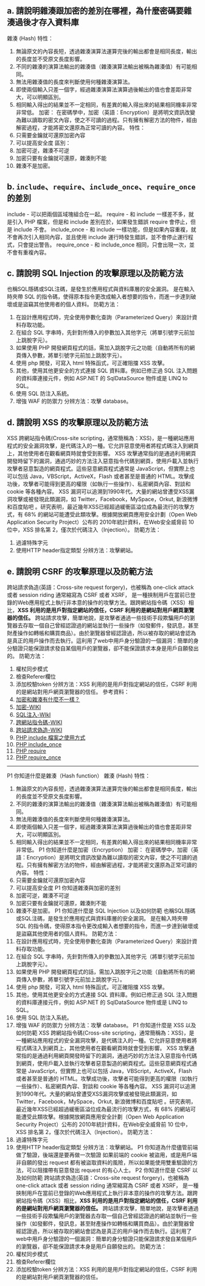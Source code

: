 ## a. 請說明雜湊跟加密的差別在哪裡，為什麼密碼要雜湊過後才存入資料庫
雜湊 (Hash)
特性：
1. 無論原文的內容長短，透過雜湊演算法運算完後的輸出都會是相同長度，輸出的長度並不受原文長度影響。
2. 不同的雜湊的演算法輸出的雜湊值（雜湊演算法輸出被稱為雜湊值）有可能相同。
3. 無法用雜湊值的長度來判斷使用何種雜湊演算法。
4. 即使兩個輸入只差一個字，經過雜湊演算法演算過後輸出的值也會差距非常大，可以明顯區別。
5. 相同輸入得出的結果並不一定相同，有差異的輸入得出來的結果相同機率非常非常低。
加密：
在密碼學中，加密（英語：Encryption）是將明文資訊改變為難以讀取的密文內容，使之不可讀的過程。只有擁有解密方法的物件，經由解密過程，才能將密文還原為正常可讀的內容。
特性：
1. 只需要金鑰就可還原加密內容
2. 可以提高安全度
區別：
1. 加密可逆，雜湊不可逆
2. 加密只要有金鑰就可還原，雜湊則不能
3. 雜湊不是加密。

## b. `include`、`require`、`include_once`、`require_once` 的差別
include - 可以把兩個區域塊組合在一起。
require - 和 include 一樣差不多，就是引入 PHP 檔案，但是和 include 差別在於，如果發生錯誤 require 會停止，但是 include 不會。
include_once - 和 include 一樣功能，但是如果內容重複，就不會再次引入相同內容，並且使用 include 運行時發生錯誤，並不會停止運行程式，只會提出警告。
require_once - 和 include_once 相同，只會出現一次，並不會有重複內容。
## c. 請說明 SQL Injection 的攻擊原理以及防範方法
也稱SQL隱碼或SQL注碼，是發生於應用程式與資料庫層的安全漏洞。
是在輸入時夾帶 SQL 的指令碼，使得原本指令更改成輸入者想要的指令，而進一步達到破壞或是盜竊其他使用者的個人資料。
防範方法：
1. 在設計應用程式時，完全使用參數化查詢（Parameterized Query）來設計資料存取功能。
2. 在組合 SQL 字串時，先針對所傳入的參數加入其他字元（將單引號字元前加上跳脫字元）。
3. 如果使用 PHP 開發網頁程式的話，需加入跳脫字元之功能（自動將所有的網頁傳入參數，將單引號字元前加上跳脫字元）。
4. 使用 php 開發，可寫入 html 特殊函式，可正確阻擋 XSS 攻擊。
5. 其他，使用其他更安全的方式連接 SQL 資料庫。例如已修正過 SQL 注入問題的資料庫連接元件，例如 ASP.NET 的 SqlDataSource 物件或是 LINQ to SQL。
6. 使用 SQL 防注入系統。
7. 增強 WAF 的防禦力
分辨方法：攻擊 database。


##  d. 請說明 XSS 的攻擊原理以及防範方法
XSS 跨網站指令碼(Cross-site scripting，通常簡稱為：XSS)，是一種網站應用程式的安全漏洞攻擊，是代碼注入的一種。它允許惡意使用者將程式碼注入到網頁上，其他使用者在觀看網頁時就會受到影響。
XSS 攻擊通常指的是通過利用網頁開發時留下的漏洞，通過巧妙的方法注入惡意指令代碼到網頁，使用戶載入並執行攻擊者惡意製造的網頁程式。這些惡意網頁程式通常是 JavaScript，但實際上也可以包括 Java，VBScript，ActiveX，Flash 或者甚至是普通的 HTML。攻擊成功後，攻擊者可能得到更高的權限（如執行一些操作）、私密網頁內容、對談和 cookie 等各種內容。
XSS 漏洞可以追溯到1990年代。大量的網站曾遭受XSS漏洞攻擊或被發現此類漏洞，如 Twitter，Facebook，MySpace，Orkut, 新浪微博和百度貼吧 。研究表明，最近幾年XSS已經超過緩衝區溢位成為最流行的攻擊方式，有 68% 的網站可能遭受此類攻擊。根據開放網頁應用安全計劃（Open Web Application Security Project）公布的 2010年統計資料，在Web安全威脅前 10 位中，XSS 排名第 2，僅次於代碼注入（Injection）。
防範方法：
1. 過濾特殊字元
2. 使用HTTP header指定類型
分辨方法：攻擊網站。 

## e. 請說明 CSRF 的攻擊原理以及防範方法
跨站請求偽造(英語：Cross-site request forgery)，也被稱為 one-click attack 或者 session riding 通常縮寫為 CSRF 或者 XSRF， 是一種挾制用戶在當前已登錄的Web應用程式上執行非本意的操作的攻擊方法。跟跨網站指令碼（XSS）相比，**XSS 利用的是用戶對指定網站的信任，CSRF 利用的是網站對用戶網頁瀏覽器的信任。**
跨站請求攻擊，簡單地說，是攻擊者通過一些技術手段欺騙用戶的瀏覽器去存取一個自己曾經認證過的網站並執行一些操作（如發郵件，發訊息，甚至財產操作如轉帳和購買商品）。由於瀏覽器曾經認證過，所以被存取的網站會認為是真正的用戶操作而去執行。這利用了web中用戶身分驗證的一個漏洞：簡單的身分驗證只能保證請求發自某個用戶的瀏覽器，卻不能保證請求本身是用戶自願發出的。
防範方法：
1. 權杖同步模式
2. 檢查Referer欄位
3. 添加校驗token
分辨方法：XSS 利用的是用戶對指定網站的信任，CSRF 利用的是網站對用戶網頁瀏覽器的信任。
參考資料：
1. [加密和雜湊有什麼不一樣？](https://blog.m157q.tw/posts/2017/12/25/differences-between-encryption-and-hashing/)
2. [加密-WIKI](https://zh.wikipedia.org/wiki/%E5%8A%A0%E5%AF%86)
3. [SQL注入-WIkI](https://zh.wikipedia.org/wiki/SQL%E6%B3%A8%E5%85%A5)
4. [跨網站指令碼-WIKI](https://zh.wikipedia.org/wiki/%E8%B7%A8%E7%B6%B2%E7%AB%99%E6%8C%87%E4%BB%A4%E7%A2%BC)
5. [跨站請求偽造-WIKI](https://zh.wikipedia.org/wiki/%E8%B7%A8%E7%AB%99%E8%AF%B7%E6%B1%82%E4%BC%AA%E9%80%A0)
6. [PHP include 檔案之使用方式](https://www.wibibi.com/info.php?tid=158)
7. [PHP include_once](https://www.wibibi.com/info.php?tid=244)
8. [PHP require](https://www.wibibi.com/info.php?tid=243)
9. [PHP require_once](https://www.wibibi.com/info.php?tid=245)
-----------------------------------------------------------------------------------------------------------------------------------------------------------------------------
P1 你知道什麼是雜湊（Hash function）
雜湊 (Hash)
特性：
1. 無論原文的內容長短，透過雜湊演算法運算完後的輸出都會是相同長度，輸出的長度並不受原文長度影響。
2. 不同的雜湊的演算法輸出的雜湊值（雜湊演算法輸出被稱為雜湊值）有可能相同。
3. 無法用雜湊值的長度來判斷使用何種雜湊演算法。
4. 即使兩個輸入只差一個字，經過雜湊演算法演算過後輸出的值也會差距非常大，可以明顯區別。
5. 相同輸入得出的結果並不一定相同，有差異的輸入得出來的結果相同機率非常非常低。
P1 你知道什麼是加密（Encryption）
加密：
在密碼學中，加密（英語：Encryption）是將明文資訊改變為難以讀取的密文內容，使之不可讀的過程。只有擁有解密方法的物件，經由解密過程，才能將密文還原為正常可讀的內容。
特性：
1. 只需要金鑰就可還原加密內容
2. 可以提高安全度
P1 你知道雜湊與加密的差別
1. 加密可逆，雜湊不可逆
2. 加密只要有金鑰就可還原，雜湊則不能
3. 雜湊不是加密。
P1 你知道什麼是 SQL Injection 以及如何防範
也稱SQL隱碼或SQL注碼，是發生於應用程式與資料庫層的安全漏洞。
是在輸入時夾帶 SQL 的指令碼，使得原本指令更改成輸入者想要的指令，而進一步達到破壞或是盜竊其他使用者的個人資料。
防範方法：
1. 在設計應用程式時，完全使用參數化查詢（Parameterized Query）來設計資料存取功能。
2. 在組合 SQL 字串時，先針對所傳入的參數加入其他字元（將單引號字元前加上跳脫字元）。
3. 如果使用 PHP 開發網頁程式的話，需加入跳脫字元之功能（自動將所有的網頁傳入參數，將單引號字元前加上跳脫字元）。
4. 使用 php 開發，可寫入 html 特殊函式，可正確阻擋 XSS 攻擊。
5. 其他，使用其他更安全的方式連接 SQL 資料庫。例如已修正過 SQL 注入問題的資料庫連接元件，例如 ASP.NET 的 SqlDataSource 物件或是 LINQ to SQL。
6. 使用 SQL 防注入系統。
7. 增強 WAF 的防禦力
分辨方法：攻擊 database。
P1 你知道什麼是 XSS 以及如何防範
XSS 跨網站指令碼(Cross-site scripting，通常簡稱為：XSS)，是一種網站應用程式的安全漏洞攻擊，是代碼注入的一種。它允許惡意使用者將程式碼注入到網頁上，其他使用者在觀看網頁時就會受到影響。
XSS 攻擊通常指的是通過利用網頁開發時留下的漏洞，通過巧妙的方法注入惡意指令代碼到網頁，使用戶載入並執行攻擊者惡意製造的網頁程式。這些惡意網頁程式通常是 JavaScript，但實際上也可以包括 Java，VBScript，ActiveX，Flash 或者甚至是普通的 HTML。攻擊成功後，攻擊者可能得到更高的權限（如執行一些操作）、私密網頁內容、對談和 cookie 等各種內容。
XSS 漏洞可以追溯到1990年代。大量的網站曾遭受XSS漏洞攻擊或被發現此類漏洞，如 Twitter，Facebook，MySpace，Orkut, 新浪微博和百度貼吧 。研究表明，最近幾年XSS已經超過緩衝區溢位成為最流行的攻擊方式，有 68% 的網站可能遭受此類攻擊。根據開放網頁應用安全計劃（Open Web Application Security Project）公布的 2010年統計資料，在Web安全威脅前 10 位中，XSS 排名第 2，僅次於代碼注入（Injection）。
防範方法：
1. 過濾特殊字元
2. 使用HTTP header指定類型
分辨方法：攻擊網站。 
P1 你知道為什麼儘管前端做了驗證，後端還是要再做一次驗證
如果前端的 cookie 被盜用，或是用戶端非自願的發出 request 都有被盜取資料的風險，所以如果能使用雙重驗證的方法，可以阻擋帶有惡意發出 request 的有心人士。
P2 你知道什麼是 CSRF 以及如何防範
跨站請求偽造(英語：Cross-site request forgery)，也被稱為 one-click attack 或者 session riding 通常縮寫為 CSRF 或者 XSRF， 是一種挾制用戶在當前已登錄的Web應用程式上執行非本意的操作的攻擊方法。跟跨網站指令碼（XSS）相比，**XSS 利用的是用戶對指定網站的信任，CSRF 利用的是網站對用戶網頁瀏覽器的信任。**
跨站請求攻擊，簡單地說，是攻擊者通過一些技術手段欺騙用戶的瀏覽器去存取一個自己曾經認證過的網站並執行一些操作（如發郵件，發訊息，甚至財產操作如轉帳和購買商品）。由於瀏覽器曾經認證過，所以被存取的網站會認為是真正的用戶操作而去執行。這利用了web中用戶身分驗證的一個漏洞：簡單的身分驗證只能保證請求發自某個用戶的瀏覽器，卻不能保證請求本身是用戶自願發出的。
防範方法：
1. 權杖同步模式
2. 檢查Referer欄位
3. 添加校驗token
分辨方法：XSS 利用的是用戶對指定網站的信任，CSRF 利用的是網站對用戶網頁瀏覽器的信任。
